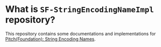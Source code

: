 # What is `SF-StringEncodingNameImpl` repository?

This repository contains some documentations and implementations for [Pitch(Foundation): String Encoding Names](https://forums.swift.org/t/pitch-foundation-string-encoding-names/74623).

